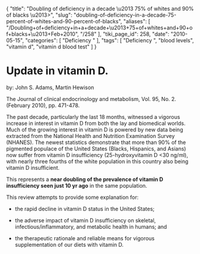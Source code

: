 {
    "title": "Doubling of deficiency in a decade \u2013 75% of whites and 90% of blacks \u2013>",
    "slug": "doubling-of-deficiency-in-a-decade-75-percent-of-whites-and-90-percent-of-blacks",
    "aliases": [
        "/Doubling+of+deficiency+in+a+decade+\u2013+75+of+whites+and+90+of+blacks+\u2013+Feb+2010",
        "/258"
    ],
    "tiki_page_id": 258,
    "date": "2010-05-15",
    "categories": [
        "Deficiency "
    ],
    "tags": [
        "Deficiency ",
        "blood levels",
        "vitamin d",
        "vitamin d blood test"
    ]
}


# Update in vitamin D.

by: John S. Adams, Martin Hewison

The Journal of clinical endocrinology and metabolism, Vol. 95, No. 2. (February 2010), pp. 471-478.

The past decade, particularly the last 18 months, witnessed a vigorous increase in interest in vitamin D from both the lay and biomedical worlds. Much of the growing interest in vitamin D is powered by new data being extracted from the National Health and Nutrition Examination Survey (NHANES). The newest statistics demonstrate that more than 90% of the pigmented populace of the United States (Blacks, Hispanics, and Asians) now suffer from vitamin D insufficiency (25-hydroxyvitamin D <30 ng/ml), with nearly three fourths of the white population in this country also being vitamin D insufficient. 

This represents a  **near doubling of the prevalence of vitamin D insufficiency seen just 10 yr ago**  in the same population. 

This review attempts to provide some explanation for: 

* the rapid decline in vitamin D status in the United States; 

* the adverse impact of vitamin D insufficiency on skeletal, infectious/inflammatory, and metabolic health in humans; and 

* the therapeutic rationale and reliable means for vigorous supplementation of our diets with vitamin D.